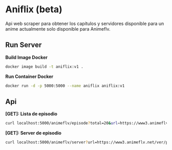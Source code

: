 # Aniflix (beta)

Api web scraper para obtener los capítulos y servidores disponible para un anime actualmente solo disponible para Animeflv.

## Run Server

__Build Image Docker__

```bash
docker image build -t aniflix:v1 .
```

__Run Container Docker__
```bash
docker run -d -p 5000:5000 --name aniflix aniflix:v1
```

## Api

__[GET]: Lista de episodio__
```bash
curl localhost:5000/animeflv/episode?total=20&url=https://www3.animeflv.net/anime/pokemon-2019
```

__[GET]: Server de episodio__
```bash
curl localhost:5000/animeflv/server?url=https://www3.animeflv.net/ver/pokemon-2019-108
```
